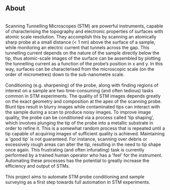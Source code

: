 ## About
<br>
Scanning Tunnelling Microscopes (STM) are powerful instruments, capable of characterising the topography and electronic properties of surfaces with atomic scale resolution.
They accomplish this by scanning an atomically sharp probe at a small distance (< 1 nm) above the surface of a sample, while monitoring an electric current that tunnels across the gap.
This tunnelling current depends on the nature of the sample directly below the tip, thus atomic-scale images of the surface can be assembled by plotting the tunnelling current as a function
of the probe’s position in x and y. In this way, surfaces can be characterised from the microscopic scale (on the order of micrometres) down to the sub-nanometre scale.
<br>
<br>
Conditioning (e.g. sharpening) of the probe, along with finding regions of interest on a sample are two time-consuming (and often tedious) tasks common in STM experiments.
The quality of STM images depends greatly on the exact geometry and composition at the apex of the scanning probe. Blunt tips result in blurry images while contaminated tips can
interact with the sample during a scan to produce noisy images. To improve image quality, the probe can be conditioned via a process called ‘tip shaping’, which involves plunging the
tip of the probe into a metallic substrate in order to refine it. This is a somewhat random process that is repeated until a tip capable of acquiring images of sufficient quality is achieved.
Maintaining a 'good tip' is not guaranteed. For instance, scanning over debris or excessively rough areas can alter the tip, resulting in the need to tip shape once again. This frustrating (and often infuriating)
task is currently performed by a trained human operator who has a 'feel' for the instrument. Automating these processes has the potential to greatly increase the efficiency and output of STMs.
<br>
<br>
This project aims to automate STM probe conditioning and sample surveying as a first step towards full automation in STM experiments.